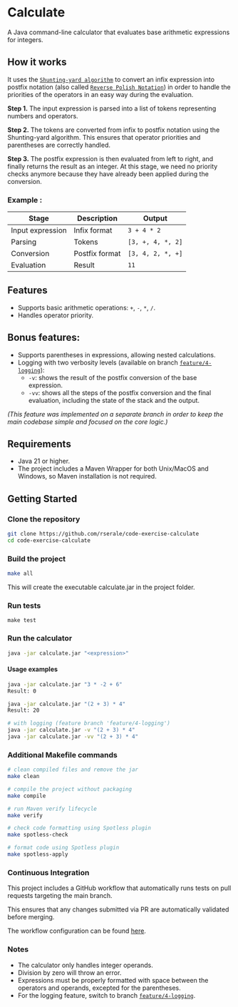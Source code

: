 # Calculate

A Java command-line calculator that evaluates base arithmetic expressions for integers.

## How it works

It uses the [`Shunting-yard algorithm`](https://en.wikipedia.org/wiki/Shunting_yard_algorithm) to convert an infix expression into postfix notation (also called [`Reverse Polish Notation`](https://en.wikipedia.org/wiki/Reverse_Polish_notation)) in order to handle the priorities of the operators in an easy way during the evaluation.

**Step 1.** The input expression is parsed into a list of tokens representing numbers and operators.

**Step 2.** The tokens are converted from infix to postfix notation using the Shunting-yard algorithm.
   This ensures that operator priorities and parentheses are correctly handled.

**Step 3.** The postfix expression is then evaluated from left to right, and finally returns the result as an integer.
   At this stage, we need no priority checks anymore because they have already been applied during the conversion.

### Example :
| Stage | Description | Output |
|--------|--------------|---------|
| Input expression | Infix format | `3 + 4 * 2` |
| Parsing | Tokens | `[3, +, 4, *, 2]` |
| Conversion | Postfix format | `[3, 4, 2, *, +]` |
| Evaluation | Result | `11` |

## Features

- Supports basic arithmetic operations: `+`, `-`, `*`, `/`.
- Handles operator priority.

## Bonus features:
- Supports parentheses in expressions, allowing nested calculations.
- Logging with two verbosity levels (available on branch [`feature/4-logging`](https://github.com/rserale/code-exercise-calculate/tree/feature/4-logging)):
  - `-v`: shows the result of the postfix conversion of the base expression.
  - `-vv`: shows all the steps of the postfix conversion and the final evaluation, including the state of the stack and the output.

*(This feature was implemented on a separate branch in order to keep the main codebase simple and focused on the core logic.)*

## Requirements

- Java 21 or higher.
- The project includes a Maven Wrapper for both Unix/MacOS and Windows, so Maven installation is not required.

## Getting Started

### Clone the repository

```bash
git clone https://github.com/rserale/code-exercise-calculate
cd code-exercise-calculate
```

### Build the project

```bash
make all
```
This will create the executable calculate.jar in the project folder.

### Run tests

```
make test
```

### Run the calculator

```bash
java -jar calculate.jar "<expression>"
```

#### Usage examples

```bash
java -jar calculate.jar "3 * -2 + 6"
Result: 0

java -jar calculate.jar "(2 + 3) * 4"
Result: 20

# with logging (feature branch 'feature/4-logging')
java -jar calculate.jar -v "(2 + 3) * 4"
java -jar calculate.jar -vv "(2 + 3) * 4"
```

### Additional Makefile commands
```bash
# clean compiled files and remove the jar
make clean

# compile the project without packaging
make compile

# run Maven verify lifecycle
make verify

# check code formatting using Spotless plugin
make spotless-check

# format code using Spotless plugin
make spotless-apply
```

### Continuous Integration

This project includes a GitHub workflow that automatically runs tests on pull requests targeting the main branch.

This ensures that any changes submitted via PR are automatically validated before merging.

The workflow configuration can be found [here](https://github.com/rserale/code-exercise-calculate/blob/main/.github/workflows/tests_validation.yml).

### Notes

- The calculator only handles integer operands.
- Division by zero will throw an error.
- Expressions must be properly formatted with space between the operators and operands, excepted for the parentheses.
- For the logging feature, switch to branch [`feature/4-logging`](https://github.com/rserale/code-exercise-calculate/tree/feature/4-logging).
